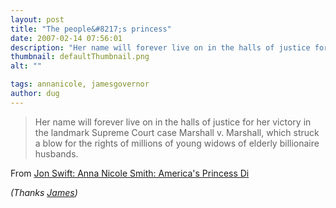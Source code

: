 ```yaml
---
layout: post
title: "The people&#8217;s princess"
date: 2007-02-14 07:56:01
description: "Her name will forever live on in the halls of justice for her victory in the landmark Supreme Court case Marshall v. Marshall, which struck a blow for the rights of millions of young widows of elderly billionaire husbands. From&#8230;"
thumbnail: defaultThumbnail.png
alt: ""

tags: annanicole, jamesgovernor
author: dug
---
```


<blockquote><p>Her name will forever live on in the halls of justice for her victory in the landmark Supreme Court case Marshall v. Marshall, which struck a blow for the rights of millions of young widows of elderly billionaire husbands.</p></blockquote>

<p>From <a title="Jon Swift: Anna Nicole Smith: America's Princess Di" href="http://jonswift.blogspot.com/2007/02/anna-nicole-smith-americas-princess-di.html">Jon Swift: Anna Nicole Smith: America's Princess Di</a> </p>

<p><i>(Thanks <a href="http://www.redmonk.com/jgovernor/">James</a>)</i></p>
